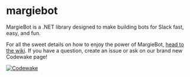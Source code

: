 # margiebot
MargieBot is a .NET library designed to make building bots for Slack fast, easy, and fun.

For all the sweet details on how to enjoy the power of MargieBot, [head to the wiki](https://github.com/jammerware/margiebot/wiki). If you have a question, create an issue or ask on our brand new Codewake page!

[![Codewake](https://www.codewake.com/badges/ask_question_flat_square.svg)](https://www.codewake.com/p/margiebot)
